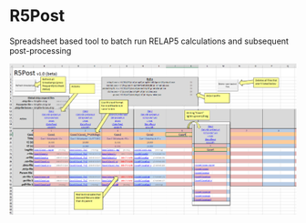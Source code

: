 # R5Post
Spreadsheet based tool to batch run RELAP5 calculations and subsequent post-processing

![Layout](Images/R5Post-description.png)
